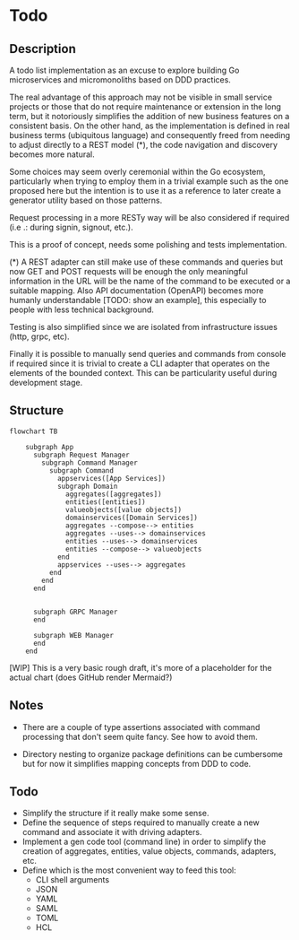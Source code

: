 # Todo

## Description

A todo list implementation as an excuse to explore building Go microservices and micromonoliths based on DDD practices.

The real advantage of this approach may not be visible in small service projects or those that do not require maintenance or extension in the long term, but it notoriously simplifies the addition of new business features on a consistent basis. On the other hand, as the implementation is defined in real business terms (ubiquitous language) and consequently freed from needing to adjust directly to a REST model (*), the code navigation and discovery becomes more natural.

Some choices may seem overly ceremonial within the Go ecosystem, particularly when trying to employ them in a trivial example such as the one proposed here but the intention is to use it as a reference to later create a generator utility based on those patterns.

Request processing in a more RESTy way will be also considered if required (i.e .: during signin, signout, etc.).

This is a proof of concept, needs some polishing and tests implementation.

(*) A REST adapter can still make use of these commands and queries but now GET and POST requests will be enough the only meaningful information in the URL will be the name of the command to be executed or a suitable mapping. Also API documentation (OpenAPI) becomes more humanly understandable [TODO: show an example], this especially to people with less technical background.

Testing is also simplified since we are isolated from infrastructure issues (http, grpc, etc).

Finally it is possible to manually send queries and commands from console if required since it is trivial to create a CLI adapter that operates on the elements of the bounded context. This can be particularity useful during development stage.

## Structure
```mermaid
flowchart TB

    subgraph App
      subgraph Request Manager
        subgraph Command Manager
          subgraph Command
            appservices([App Services])
            subgraph Domain
              aggregates([aggregates])
              entities([entities])
              valueobjects([value objects])
              domainservices([Domain Services])
              aggregates --compose--> entities
              aggregates --uses--> domainservices
              entities --uses--> domainservices
              entities --compose--> valueobjects
            end
            appservices --uses--> aggregates
          end
        end
      end


      subgraph GRPC Manager
      end

      subgraph WEB Manager
      end
    end

```
[WIP] This is a very basic rough draft, it's more of a placeholder for the actual chart (does GitHub render Mermaid?)

## Notes

* There are a couple of type assertions associated with command processing that don't seem quite fancy. See how to avoid them.

* Directory nesting to organize package definitions can be cumbersome but for now it simplifies mapping concepts from DDD to code.

## Todo
* Simplify the structure if it really make some sense.
* Define the sequence of steps required to manually create a new command and associate it with driving adapters.
* Implement a gen code tool (command line) in order to simplify the creation of aggregates, entities, value objects, commands, adapters, etc.
* Define which is the most convenient way to feed this tool:
  * CLI shell arguments
  * JSON
  * YAML
  * SAML
  * TOML
  * HCL

